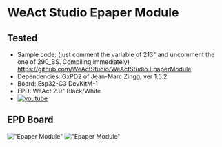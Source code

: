 # WeAct Studio Epaper Module

## Tested

- Sample code: (just comment the variable of 213" and uncomment the one of 290_BS. Compiling immediately) <https://github.com/WeActStudio/WeActStudio.EpaperModule>
- Dependencies: GxPD2 of Jean-Marc Zingg, ver 1.5.2
- Board: Esp32-C3 DevKitM-1
- EPD: WeAct 2.9" Black/White
- [![youtube](https://i.ytimg.com/vi/yVmRT403PUM/maxresdefault.jpg)](https://youtu.be/yVmRT403PUM)


## EPD Board

!["Epaper Module"](./Images/1.png )
!["Epaper Module"](./Images/2.png )
